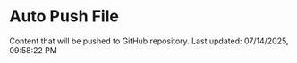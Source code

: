 # Auto Push File

Content that will be pushed to GitHub repository.
Last updated: 07/14/2025, 09:58:22 PM